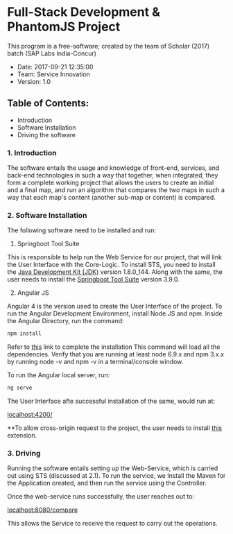 # Full-Stack Development & PhantomJS Project 

This program is a free-software; created by the team of Scholar (2017) batch (SAP Labs India-Concur) 

* Date: 2017-09-21 12:35:00  
* Team: Service Innovation
* Version: 1.0


## Table of Contents: 

* Introduction 
* Software Installation 
* Driving the software


### 1. Introduction 

The software entails the usage and knowledge of front-end, services, and back-end technologies in such a way that together, when integrated, they form a complete working project that allows the users to create an initial and a final map, and run an algorithm that compares the two maps in such a way that each map's content (another sub-map or content) is compared. 

### 2. Software Installation 

The following software need to be installed and run: 

1. Springboot Tool Suite 

This is responsible to help run the Web Service for our project, that will link the User Interface with the Core-Logic. To install STS, you need to install the [Java Development Kit (JDK)](https://www.google.co.in/url?sa=t&rct=j&q=&esrc=s&source=web&cd=1&cad=rja&uact=8&ved=0ahUKEwj_sb_N3rXWAhVJKY8KHegIB0gQFggnMAA&url=http%3A%2F%2Fwww.oracle.com%2Ftechnetwork%2Fjava%2Fjavase%2Fdownloads%2Findex.html&usg=AFQjCNG9HwUyCVwOIeJtJFVQ2YKXrRFNmg) version 1.8.0_144. 
Along with the same, the user needs to install the [Springboot Tool Suite](https://www.google.co.in/url?sa=t&rct=j&q=&esrc=s&source=web&cd=1&cad=rja&uact=8&ved=0ahUKEwjm5L-F37XWAhXJvI8KHfKaBcEQFggnMAA&url=https%3A%2F%2Fspring.io%2Ftools%2Fsts%2Fall&usg=AFQjCNFxdvECL8gmUMX84tBTkSNC3NN9dA) version 3.9.0. 


2. Angular JS

Angular 4 is the version used to create the User Interface of the project. To run the Angular Development Environment, install Node.JS and npm. Inside the Angular Directory, run the command: 

```javascript
npm install 
```
Refer to [this](https://angular.io/guide/quickstart) link to complete the installation
This command will load all the dependencies. 
Verify that you are running at least node 6.9.x and npm 3.x.x by running node -v and npm -v in a terminal/console window. 

To run the Angular local server, run: 
```javascript
ng serve 
```
The User Interface afte successful installation of the same, would run at: 

[localhost:4200/](localhost:4200/)

**To allow cross-origin request to the project, the user needs to install [this](https://chrome.google.com/webstore/detail/allow-control-allow-origi/nlfbmbojpeacfghkpbjhddihlkkiljbi) extension. 

### 3. Driving 

Running the software entails setting up the Web-Service, which is carried out using STS (discussed at 2.1). To run the service, we Install the Maven for the Application created, and then run the service using the Controller. 


Once the web-service runs successfully, the user reaches out to: 

[localhost:8080/compare](localhost:8080/) 

This allows the Service to receive the request to carry out the operations. 

